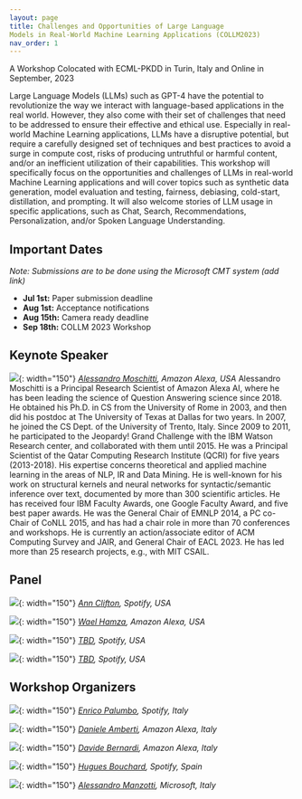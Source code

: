 ```yaml
---
layout: page
title: Challenges and Opportunities of Large Language
Models in Real-World Machine Learning Applications (COLLM2023)
nav_order: 1
---
```


A Workshop Colocated with ECML-PKDD in Turin, Italy and Online in September, 2023

Large Language Models (LLMs) such as GPT-4 have the potential to revolutionize the
way we interact with language-based applications in the real world. However, they also
come with their set of challenges that need to be addressed to ensure their effective
and ethical use. Especially in real-world Machine Learning applications, LLMs have a
disruptive potential, but require a carefully designed set of techniques and best
practices to avoid a surge in compute cost, risks of producing untruthful or harmful
content, and/or an inefficient utilization of their capabilities.
This workshop will specifically focus on the opportunities and challenges of LLMs in
real-world Machine Learning applications and will cover topics such as synthetic data
generation, model evaluation and testing, fairness, debiasing, cold-start, distillation, and
prompting. It will also welcome stories of LLM usage in specific applications, such as
Chat, Search, Recommendations, Personalization, and/or Spoken Language
Understanding.

## Important Dates

*Note: Submissions are to be done using the Microsoft CMT system (add link)*

* **Jul 1st:** Paper submission deadline
* **Aug 1st:** Acceptance notifications
* **Aug 15th:** Camera ready deadline
* **Sep 18th:** COLLM 2023 Workshop

## Keynote Speaker

![](images/tbd.png){: width="150"}
*[Alessandro Moschitti](https://scholar.google.com/citations?user=vYUDlsEAAAAJ&hl=en), Amazon Alexa, USA*
Alessandro Moschitti is a Principal Research Scientist of Amazon Alexa AI, where he
has been leading the science of Question Answering science since 2018. He obtained his
Ph.D. in CS from the University of Rome in 2003, and then did his postdoc at The University
of Texas at Dallas for two years. In 2007, he joined the CS Dept. of the University of Trento,
Italy. Since 2009 to 2011, he participated to the Jeopardy! Grand Challenge with the IBM
Watson Research center, and collaborated with them until 2015. He was a Principal
Scientist of the Qatar Computing Research Institute (QCRI) for five years (2013-2018). His
expertise concerns theoretical and applied machine learning in the areas of NLP, IR and
Data Mining. He is well-known for his work on structural kernels and neural networks for
syntactic/semantic inference over text, documented by more than 300 scientific articles. He
has received four IBM Faculty Awards, one Google Faculty Award, and five best paper
awards. He was the General Chair of EMNLP 2014, a PC co-Chair of CoNLL 2015, and has
had a chair role in more than 70 conferences and workshops. He is currently an
action/associate editor of ACM Computing Survey and JAIR, and General Chair of EACL
2023. He has led more than 25 research projects, e.g., with MIT CSAIL.

## Panel

![](images/tbd.png){: width="150"}
*[Ann Clifton](http://blender.cs.illinois.edu/hengji.html), Spotify, USA*

![](images/tbd.png){: width="150"}
*[Wael Hamza](http://blender.cs.illinois.edu/hengji.html), Amazon Alexa, USA*

![](images/tbd.png){: width="150"}
*[TBD](http://blender.cs.illinois.edu/hengji.html), Spotify, USA*

![](images/tbd.png){: width="150"}
*[TBD](http://blender.cs.illinois.edu/hengji.html), Spotify, USA*


## Workshop Organizers

![](images/tbd.jpeg){: width="150"}
*[Enrico Palumbo](https://www.linkedin.com/in/jackgmfitzgerald/), Spotify, Italy*

![](images/tbd.jpeg){: width="150"}
*[Daniele Amberti](https://kay-rottmann.de/), Amazon Alexa, Italy*

![](images/tbd.jpeg){: width="150"}
*[Davide Bernardi](http://www.cs.columbia.edu/~julia/), Amazon Alexa, Italy*

![](images/tbd.jpeg){: width="150"}
*[Hugues Bouchard](https://www.cs.uml.edu/~arum/), Spotify, Spain*

![](images/tbd.png){: width="150"}
*[Alessandro Manzotti](https://www.cs.unc.edu/~mbansal/), Microsoft, Italy*
